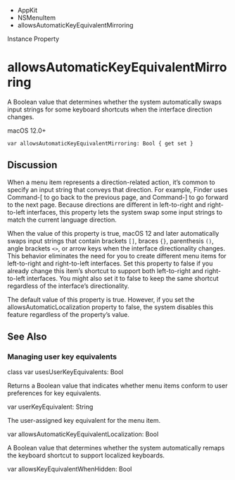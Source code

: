 

- AppKit
- NSMenuItem
-  allowsAutomaticKeyEquivalentMirroring 

Instance Property

# allowsAutomaticKeyEquivalentMirroring

A Boolean value that determines whether the system automatically swaps input strings for some keyboard shortcuts when the interface direction changes.

macOS 12.0+

``` source
var allowsAutomaticKeyEquivalentMirroring: Bool { get set }
```

## Discussion

When a menu item represents a direction-related action, it’s common to specify an input string that conveys that direction. For example, Finder uses Command-\[ to go back to the previous page, and Command-\] to go forward to the next page. Because directions are different in left-to-right and right-to-left interfaces, this property lets the system swap some input strings to match the current language direction.

When the value of this property is true, macOS 12 and later automatically swaps input strings that contain brackets `[]`, braces `{}`, parenthesis `()`, angle brackets `<>`, or arrow keys when the interface directionality changes. This behavior eliminates the need for you to create different menu items for left-to-right and right-to-left interfaces. Set this property to false if you already change this item’s shortcut to support both left-to-right and right-to-left interfaces. You might also set it to false to keep the same shortcut regardless of the interface’s directionality.

The default value of this property is true. However, if you set the allowsAutomaticLocalization property to false, the system disables this feature regardless of the property’s value.

## See Also

### Managing user key equivalents

class var usesUserKeyEquivalents: Bool

Returns a Boolean value that indicates whether menu items conform to user preferences for key equivalents.

var userKeyEquivalent: String

The user-assigned key equivalent for the menu item.

var allowsAutomaticKeyEquivalentLocalization: Bool

A Boolean value that determines whether the system automatically remaps the keyboard shortcut to support localized keyboards.

var allowsKeyEquivalentWhenHidden: Bool

